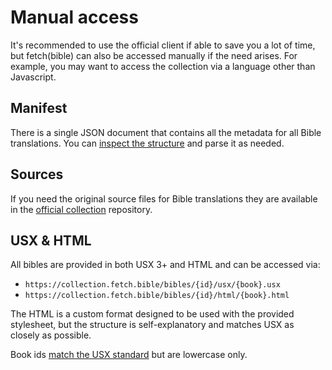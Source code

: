 
# Manual access

It's recommended to use the official client if able to save you a lot of time, but fetch(bible) can also be accessed manually if the need arises. For example, you may want to access the collection via a language other than Javascript.

## Manifest
There is a single JSON document that contains all the metadata for all Bible translations. You can [inspect the structure](https://collection.fetch.bible/bibles/manifest.json) and parse it as needed.

## Sources
If you need the original source files for Bible translations they are available in the [official collection](https://github.com/gracious-tech/fetch_collection) repository.

## USX & HTML
All bibles are provided in both USX 3+ and HTML and can be accessed via:
 * `https://collection.fetch.bible/bibles/{id}/usx/{book}.usx`
 * `https://collection.fetch.bible/bibles/{id}/html/{book}.html`

The HTML is a custom format designed to be used with the provided stylesheet, but the structure is self-explanatory and matches USX as closely as possible.

Book ids [match the USX standard](https://ubsicap.github.io/usx/vocabularies.html#usx-vocab-bookcode) but are lowercase only.
